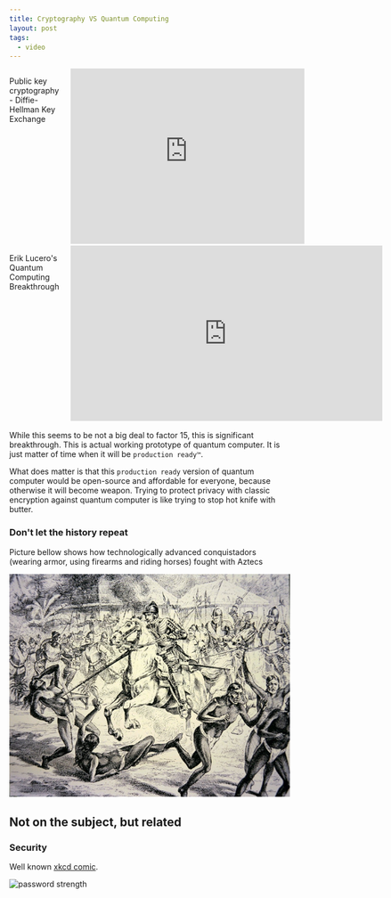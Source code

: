 ```yaml
---
title: Cryptography VS Quantum Computing
layout: post
tags:
  - video
---
```


<div class="row">
  <div class="columns medium-6 large-6">
    <p>Public key cryptography - Diffie-Hellman Key Exchange</p>
    <div class=flex-video>
      <iframe width="420" height="315" src="https://www.youtube.com/embed/YEBfamv-_do" frameborder="0" allowfullscreen></iframe>
    </div>
  </div>
  <div class="columns medium-6 large-6">
    <p>Erik Lucero's Quantum Computing Breakthrough</p>
    <div class=flex-video>
      <iframe width="560" height="315" src="https://www.youtube.com/embed/Yl3o236gdp8" frameborder="0" allowfullscreen></iframe>
    </div>
  </div>
</div>


While this seems to be not a big deal to factor 15, this is significant breakthrough. This is actual working prototype of quantum computer. It is just matter of time when it will be `production ready™`.

What does matter is that this `production ready` version of quantum computer would be open-source and affordable for everyone, because otherwise it will become weapon. Trying to protect privacy with classic encryption against quantum computer is like trying to stop hot knife with butter.

### Don't let the history repeat

Picture bellow shows how technologically advanced conquistadors (wearing armor, using firearms and riding horses) fought with Aztecs

![conquistadors](/assets/conquistadors.jpg)

## Not on the subject, but related

### Security
Well known [xkcd comic](https://xkcd.com/936/).

![password strength](https://imgs.xkcd.com/comics/password_strength.png)
